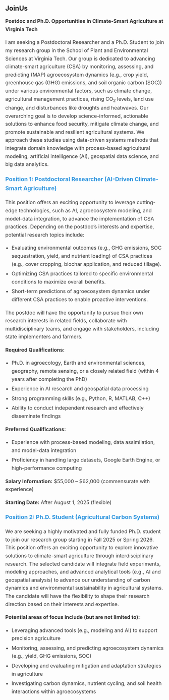 <h1 id="JoinUs"></h1>

<h2 style="margin: 0px 0px 0px;">JoinUs</h2>

<div style="font-size: 16px; line-height: 1.6; color: #333;">
  <p><strong>Postdoc and Ph.D. Opportunities in Climate-Smart Agriculture at Virginia Tech</strong></p>

  <p>
    I am seeking a Postdoctoral Researcher and a Ph.D. Student to join my research group in the 
    School of Plant and Environmental Sciences at Virginia Tech. Our group is dedicated to advancing 
    climate-smart agriculture (CSA) by monitoring, assessing, and predicting (MAP) agroecosystem 
    dynamics (e.g., crop yield, greenhouse gas (GHG) emissions, and soil organic carbon (SOC)) under 
    various environmental factors, such as climate change, agricultural management practices, rising 
    CO<sub>2</sub> levels, land use change, and disturbances like droughts and heatwaves. Our overarching 
    goal is to develop science-informed, actionable solutions to enhance food security, mitigate climate 
    change, and promote sustainable and resilient agricultural systems. We approach these studies using 
    data-driven systems methods that integrate domain knowledge with process-based agricultural modeling, 
    artificial intelligence (AI), geospatial data science, and big data analytics.
  </p>

  <h3 style="margin-top: 20px; font-size: 18px; color: #2f95de;">Position 1: Postdoctoral Researcher (AI-Driven Climate-Smart Agriculture)</h3>
  <p>
    This position offers an exciting opportunity to leverage cutting-edge technologies, such as AI, 
    agroecosystem modeling, and model-data integration, to advance the implementation of CSA practices. 
    Depending on the postdoc’s interests and expertise, potential research topics include:
  </p>
  <ul style="padding-left: 20px; margin: 0;">
    <li style="margin-bottom: 5px;">Evaluating environmental outcomes (e.g., GHG emissions, SOC sequestration, yield, and nutrient loading) of CSA practices (e.g., cover cropping, biochar application, and reduced tillage).</li>
    <li style="margin-bottom: 5px;">Optimizing CSA practices tailored to specific environmental conditions to maximize overall benefits.</li>
    <li style="margin-bottom: 5px;">Short-term predictions of agroecosystem dynamics under different CSA practices to enable proactive interventions.</li>
  </ul>
  <p>
    The postdoc will have the opportunity to pursue their own research interests in related fields, 
    collaborate with multidisciplinary teams, and engage with stakeholders, including state implementers 
    and farmers.
  </p>

  <p><strong>Required Qualifications:</strong></p>
  <ul style="padding-left: 20px; margin: 0;">
    <li style="margin-bottom: 5px;">Ph.D. in agroecology, Earth and environmental sciences, geography, remote sensing, or a closely related field (within 4 years after completing the PhD)</li>
    <li style="margin-bottom: 5px;">Experience in AI research and geospatial data processing</li>
    <li style="margin-bottom: 5px;">Strong programming skills (e.g., Python, R, MATLAB, C++)</li>
    <li style="margin-bottom: 5px;">Ability to conduct independent research and effectively disseminate findings</li>
  </ul>

  <p><strong>Preferred Qualifications:</strong></p>
  <ul style="padding-left: 20px; margin: 0;">
    <li style="margin-bottom: 5px;">Experience with process-based modeling, data assimilation, and model-data integration</li>
    <li style="margin-bottom: 5px;">Proficiency in handling large datasets, Google Earth Engine, or high-performance computing</li>
  </ul>

  <p><strong>Salary Information:</strong> $55,000 – $62,000 (commensurate with experience)</p>
  <p><strong>Starting Date:</strong> After August 1, 2025 (flexible)</p>

  <h3 style="margin-top: 20px; font-size: 18px; color: #2f95de;">Position 2: Ph.D. Student (Agricultural Carbon Systems)</h3>
  <p>
    We are seeking a highly motivated and fully funded Ph.D. student to join our research group starting in 
    Fall 2025 or Spring 2026. This position offers an exciting opportunity to explore innovative solutions 
    to climate-smart agriculture through interdisciplinary research. The selected candidate will integrate 
    field experiments, modeling approaches, and advanced analytical tools (e.g., AI and geospatial analysis) 
    to advance our understanding of carbon dynamics and environmental sustainability in agricultural systems. 
    The candidate will have the flexibility to shape their research direction based on their interests and expertise.
  </p>

  <p><strong>Potential areas of focus include (but are not limited to):</strong></p>
  <ul style="padding-left: 20px; margin: 0;">
    <li style="margin-bottom: 5px;">Leveraging advanced tools (e.g., modeling and AI) to support precision agriculture</li>
    <li style="margin-bottom: 5px;">Monitoring, assessing, and predicting agroecosystem dynamics (e.g., yield, GHG emissions, SOC)</li>
    <li style="margin-bottom: 5px;">Developing and evaluating mitigation and adaptation strategies in agriculture</li>
    <li style="margin-bottom: 5px;">Investigating carbon dynamics, nutrient cycling, and soil health interactions within agroecosystems</li>
  </ul>
</div>
